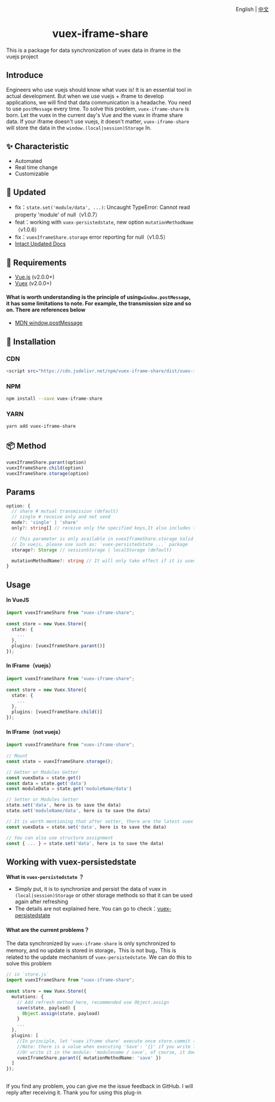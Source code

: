 <h1 align="center">
  vuex-iframe-share
</h1>
This is a package for data synchronization of vuex data in iframe in the vuejs project

<p align="right" style="position:absolute;top:16px;right:28px;">
  English | <a href="https://github.com/qq1147050160/vuex-iframe-share/blob/master/README.zh-CN.md">中文</a>
</p>


## Introduce

Engineers who use vuejs should know what vuex is! It is an essential tool in actual development. But when we use vuejs + iframe to develop applications, we will find that data communication is a headache. You need to use `postMessage` every time. To solve this problem, `vuex-iframe-share` is born. Let the vuex in the current day's Vue and the vuex in iframe share data. If your iframe doesn't use vuejs, it doesn't matter, `vuex-iframe-share` will store the data in the `window.(local|session)Storage` In.

## ✨ Characteristic

- Automated
- Real time change
- Customizable

## 🔔 Updated

- fix：`state.set('module/data', ...)`: Uncaught TypeError: Cannot read property 'module' of null（v1.0.7）
- feat：working with `vuex-persistedstate`, new option `mutationMethodName`（v1.0.6）
- fix：`vuexIframeShare.storage` error reporting for null（v1.0.5）
- <a href="https://github.com/qq1147050160/vuex-iframe-share/blob/master/UPDATED.md">Intact Updated Docs</a>

## 🔧 Requirements

- [Vue.js](https://vuejs.org) (v2.0.0+)
- [Vuex](http://vuex.vuejs.org) (v2.0.0+)

#### What is worth understanding is the principle of using` window.postMessage `, it has some limitations to note. For example, the transmission size and so on. There are references below
- [MDN window.postMessage](https://developer.mozilla.org/en-US/docs/Web/API/Window/postMessage)

## 🔧  Installation

### CDN

```bash
<script src="https://cdn.jsdelivr.net/npm/vuex-iframe-share/dist/vuex-iframe-share.umd.min.js"></script>
```

### NPM

```bash
npm install --save vuex-iframe-share
```

### YARN

```bash
yarn add vuex-iframe-share
```

## 📦 Method

```typescript
vuexIframeShare.parant(option)
vuexIframeShare.child(option)
vuexIframeShare.storage(option)
```

## Params

```typescript
option: {
  // share # mutual transmission (default)
  // single # receive only and not send
  mode?: 'single' | 'share'
  only?: string[] // receive only the specified keys,It also includes the modules name, because the modules name is also stored in the state

  // This parameter is only available in vuexIframeShare.storage Valid in.
  // In vuejs, please use such as: `vuex-persistedstate ...` package
  storage?: Storage // sessionStorage | localStorage (default)

  mutationMethodName?: string // It will only take effect if it is used in conjunction with 'vuex-persistedstate'
}
```

## Usage

#### In VueJS

```typescript
import vuexIframeShare from "vuex-iframe-share";
 
const store = new Vuex.Store({
  state: {
    ...
  },
  plugins: [vuexIframeShare.parant()]
});
```

#### In IFrame（vuejs）

```typescript
import vuexIframeShare from "vuex-iframe-share";
 
const store = new Vuex.Store({
  state: {
    ...
  },
  plugins: [vuexIframeShare.child()]
});
```

#### In IFrame（not vuejs）

```typescript
import vuexIframeShare from "vuex-iframe-share";
 
// Mount
const state = vuexIframeShare.storage();

// Getter or Modules Getter
const vuexData = state.get()
const data = state.get('data')
const moduleData = state.get('moduleName/data')

// Setter or Modules Setter
state.set('data', here is to save the data)
state.set('moduleName/data', here is to save the data)

// It is worth mentioning that after setter, there are the latest vuex results, so we can do this:
const vuexData = state.set('data', here is to save the data)

// You can also use structure assignment
const { ... } = state.set('data', here is to save the data)
```

## Working with vuex-persistedstate

<b>What is `vuex-persistedstate` ？</b>
- Simply put, it is to synchronize and persist the data of vuex in `(local|session)Storage` or other storage methods so that it can be used again after refreshing
- The details are not explained here. You can go to check：[vuex-persistedstate](https://www.npmjs.com/package/vuex-persistedstate)

#### What are the current problems？

The data synchronized by `vuex-iframe-share` is only synchronized to memory, and no update is stored in storage，This is not bug，This is related to the update mechanism of `vuex-persistedstate`. We can do this to solve this problem

```typescript
// in `store.js`
import vuexIframeShare from "vuex-iframe-share";
 
const store = new Vuex.Store({
  mutations: {
    // Add refresh method here, recommended use Object.assign
    save(state, payload) {
      Object.assign(state, payload)
    }
    ...
  },
  plugins: [
    //In principle, let 'vuex iframe share' execute once store.commit ('save ', {}), execution will trigger the update!
    //Note: there is a value when executing 'Save': '{}' if you write like me above, you don't need to do any processing, otherwise you need to filter '{}'
    //Or write it in the module: 'modulename / save', of course, it doesn't make any difference, just to trigger the refresh
    vuexIframeShare.parant({ mutationMethodName: 'save' })
  ]
});

```

## 

If you find any problem, you can give me the issue feedback in GitHub. I will reply after receiving it. Thank you for using this plug-in


<!-- ## Thanks -->